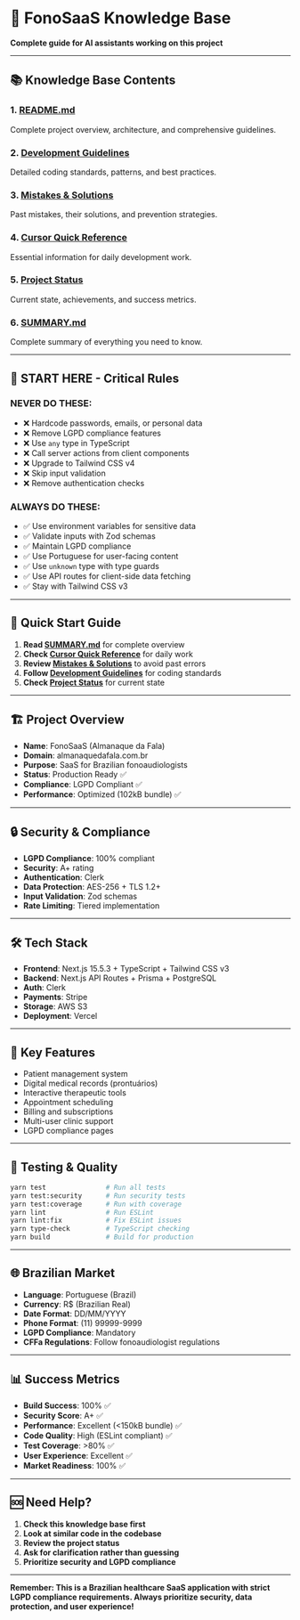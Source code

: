# 🧠 FonoSaaS Knowledge Base

**Complete guide for AI assistants working on this project**

---

## 📚 **Knowledge Base Contents**

### **1. [README.md](./README.md)**
Complete project overview, architecture, and comprehensive guidelines.

### **2. [Development Guidelines](./development-guidelines.md)**
Detailed coding standards, patterns, and best practices.

### **3. [Mistakes & Solutions](./mistakes-and-solutions.md)**
Past mistakes, their solutions, and prevention strategies.

### **4. [Cursor Quick Reference](./cursor-quick-reference.md)**
Essential information for daily development work.

### **5. [Project Status](./project-status.md)**
Current state, achievements, and success metrics.

### **6. [SUMMARY.md](./SUMMARY.md)**
Complete summary of everything you need to know.

---

## 🚨 **START HERE - Critical Rules**

### **NEVER DO THESE**:
- ❌ Hardcode passwords, emails, or personal data
- ❌ Remove LGPD compliance features
- ❌ Use `any` type in TypeScript
- ❌ Call server actions from client components
- ❌ Upgrade to Tailwind CSS v4
- ❌ Skip input validation
- ❌ Remove authentication checks

### **ALWAYS DO THESE**:
- ✅ Use environment variables for sensitive data
- ✅ Validate inputs with Zod schemas
- ✅ Maintain LGPD compliance
- ✅ Use Portuguese for user-facing content
- ✅ Use `unknown` type with type guards
- ✅ Use API routes for client-side data fetching
- ✅ Stay with Tailwind CSS v3

---

## 🎯 **Quick Start Guide**

1. **Read [SUMMARY.md](./SUMMARY.md)** for complete overview
2. **Check [Cursor Quick Reference](./cursor-quick-reference.md)** for daily work
3. **Review [Mistakes & Solutions](./mistakes-and-solutions.md)** to avoid past errors
4. **Follow [Development Guidelines](./development-guidelines.md)** for coding standards
5. **Check [Project Status](./project-status.md)** for current state

---

## 🏗️ **Project Overview**

- **Name**: FonoSaaS (Almanaque da Fala)
- **Domain**: almanaquedafala.com.br
- **Purpose**: SaaS for Brazilian fonoaudiologists
- **Status**: Production Ready ✅
- **Compliance**: LGPD Compliant ✅
- **Performance**: Optimized (102kB bundle) ✅

---

## 🔒 **Security & Compliance**

- **LGPD Compliance**: 100% compliant
- **Security**: A+ rating
- **Authentication**: Clerk
- **Data Protection**: AES-256 + TLS 1.2+
- **Input Validation**: Zod schemas
- **Rate Limiting**: Tiered implementation

---

## 🛠️ **Tech Stack**

- **Frontend**: Next.js 15.5.3 + TypeScript + Tailwind CSS v3
- **Backend**: Next.js API Routes + Prisma + PostgreSQL
- **Auth**: Clerk
- **Payments**: Stripe
- **Storage**: AWS S3
- **Deployment**: Vercel

---

## 📱 **Key Features**

- Patient management system
- Digital medical records (prontuários)
- Interactive therapeutic tools
- Appointment scheduling
- Billing and subscriptions
- Multi-user clinic support
- LGPD compliance pages

---

## 🧪 **Testing & Quality**

```bash
yarn test               # Run all tests
yarn test:security      # Run security tests
yarn test:coverage      # Run with coverage
yarn lint               # Run ESLint
yarn lint:fix           # Fix ESLint issues
yarn type-check         # TypeScript checking
yarn build              # Build for production
```

---

## 🌐 **Brazilian Market**

- **Language**: Portuguese (Brazil)
- **Currency**: R$ (Brazilian Real)
- **Date Format**: DD/MM/YYYY
- **Phone Format**: (11) 99999-9999
- **LGPD Compliance**: Mandatory
- **CFFa Regulations**: Follow fonoaudiologist regulations

---

## 📊 **Success Metrics**

- **Build Success**: 100% ✅
- **Security Score**: A+ ✅
- **Performance**: Excellent (<150kB bundle) ✅
- **Code Quality**: High (ESLint compliant) ✅
- **Test Coverage**: >80% ✅
- **User Experience**: Excellent ✅
- **Market Readiness**: 100% ✅

---

## 🆘 **Need Help?**

1. **Check this knowledge base first**
2. **Look at similar code in the codebase**
3. **Review the project status**
4. **Ask for clarification rather than guessing**
5. **Prioritize security and LGPD compliance**

---

**Remember: This is a Brazilian healthcare SaaS application with strict LGPD compliance requirements. Always prioritize security, data protection, and user experience!**
